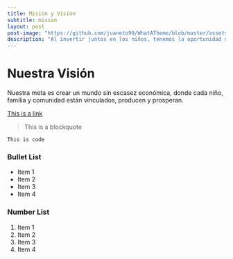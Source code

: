 ```yaml
---
title: Mision y Vision
subtitle: mision
layout: post
post-image: "https://github.com/juaneto99/WhatATheme/blob/master/assets/images/portada.jpg?raw=true"
description: "Al invertir juntos en los niños, tenemos la oportunidad de crear un cambio real y duradero para familias y comunidades a nivel mundial”.
---
```


# Nuestra Visión

Nuestra meta es crear un mundo sin escasez económica, donde cada niño, familia y comunidad están vinculados, producen y prosperan.

[This is a link](#)

> This is a blockquote

`This is code`

### Bullet List
* Item 1
* Item 2
* Item 3
* Item 4

### Number List
1. Item 1
2. Item 2
3. Item 3
4. Item 4
